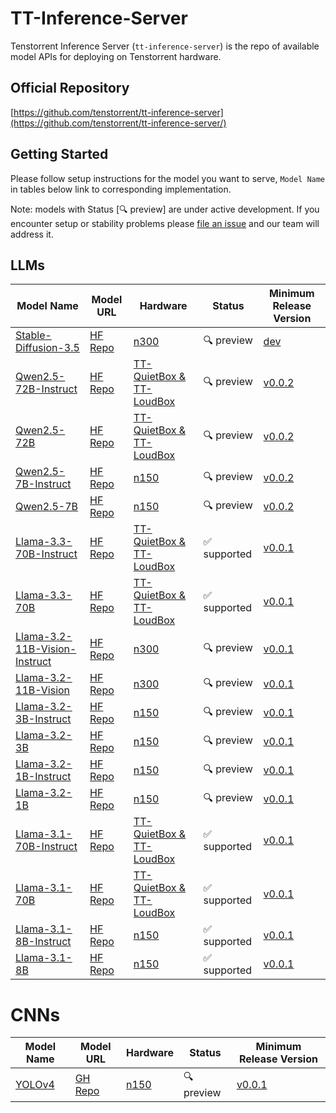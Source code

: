 # TT-Inference-Server

Tenstorrent Inference Server (`tt-inference-server`) is the repo of available model APIs for deploying on Tenstorrent hardware.

## Official Repository

[https://github.com/tenstorrent/tt-inference-server](https://github.com/tenstorrent/tt-inference-server/)


## Getting Started
Please follow setup instructions for the model you want to serve, `Model Name` in tables below link to corresponding implementation.

Note: models with Status [🔍 preview] are under active development. If you encounter setup or stability problems please [file an issue](https://github.com/tenstorrent/tt-inference-server/issues/new?template=Blank+issue) and our team will address it.

## LLMs

| Model Name                    | Model URL                                                             | Hardware                                                                 | Status      | Minimum Release Version                                                          |
| ----------------------------- | --------------------------------------------------------------------- | ------------------------------------------------------------------------ | ----------- | -------------------------------------------------------------------------------- |
| [Stable-Diffusion-3.5](tt-metal-stable-diffusion-3.5/README.md)          | [HF Repo](https://huggingface.co/stabilityai/stable-diffusion-3.5-medium)            | [n300](https://tenstorrent.com/hardware/wormhole) | 🔍 preview  | [dev](https://github.com/tenstorrent/tt-studio/tree/dev) |
| [Qwen2.5-72B-Instruct](vllm-tt-metal-llama3/README.md)          | [HF Repo](https://huggingface.co/Qwen/Qwen2.5-72B-Instruct)           | [TT-QuietBox & TT-LoudBox](https://tenstorrent.com/hardware/tt-quietbox) | 🔍 preview  | [v0.0.2](https://github.com/tenstorrent/tt-inference-server/releases/tag/v0.0.2) |
| [Qwen2.5-72B](vllm-tt-metal-llama3/README.md)                   | [HF Repo](https://huggingface.co/Qwen/Qwen2.5-72B)                    | [TT-QuietBox & TT-LoudBox](https://tenstorrent.com/hardware/tt-quietbox) | 🔍 preview  | [v0.0.2](https://github.com/tenstorrent/tt-inference-server/releases/tag/v0.0.2) |
| [Qwen2.5-7B-Instruct](vllm-tt-metal-llama3/README.md)           | [HF Repo](https://huggingface.co/Qwen/Qwen2.5-7B-Instruct)            | [n150](https://tenstorrent.com/hardware/wormhole)                        | 🔍 preview  | [v0.0.2](https://github.com/tenstorrent/tt-inference-server/releases/tag/v0.0.2) |
| [Qwen2.5-7B](vllm-tt-metal-llama3/README.md)                    | [HF Repo](https://huggingface.co/Qwen/Qwen2.5-7B)                     | [n150](https://tenstorrent.com/hardware/wormhole)                        | 🔍 preview  | [v0.0.2](https://github.com/tenstorrent/tt-inference-server/releases/tag/v0.0.2) |
| [Llama-3.3-70B-Instruct](vllm-tt-metal-llama3/README.md)        | [HF Repo](https://huggingface.co/meta-llama/Llama-3.3-70B-Instruct)        | [TT-QuietBox & TT-LoudBox](https://tenstorrent.com/hardware/tt-quietbox) | ✅ supported | [v0.0.1](https://github.com/tenstorrent/tt-inference-server/releases/tag/v0.0.1) |
| [Llama-3.3-70B](vllm-tt-metal-llama3/README.md)                 | [HF Repo](https://huggingface.co/meta-llama/Llama-3.3-70B)                 | [TT-QuietBox & TT-LoudBox](https://tenstorrent.com/hardware/tt-quietbox) | ✅ supported | [v0.0.1](https://github.com/tenstorrent/tt-inference-server/releases/tag/v0.0.1) |
| [Llama-3.2-11B-Vision-Instruct](vllm-tt-metal-llama3/README.md) | [HF Repo](https://huggingface.co/meta-llama/Llama-3.2-11B-Vision-Instruct) | [n300](https://tenstorrent.com/hardware/wormhole)                        | 🔍 preview  | [v0.0.1](https://github.com/tenstorrent/tt-inference-server/releases/tag/v0.0.1) |
| [Llama-3.2-11B-Vision](vllm-tt-metal-llama3/README.md)          | [HF Repo](https://huggingface.co/meta-llama/Llama-3.2-11B-Vision)          | [n300](https://tenstorrent.com/hardware/wormhole)                        | 🔍 preview  | [v0.0.1](https://github.com/tenstorrent/tt-inference-server/releases/tag/v0.0.1) |
| [Llama-3.2-3B-Instruct](vllm-tt-metal-llama3/README.md)         | [HF Repo](https://huggingface.co/meta-llama/Llama-3.2-3B-Instruct)         | [n150](https://tenstorrent.com/hardware/wormhole)                        | 🔍 preview  | [v0.0.1](https://github.com/tenstorrent/tt-inference-server/releases/tag/v0.0.1) |
| [Llama-3.2-3B](vllm-tt-metal-llama3/README.md)                  | [HF Repo](https://huggingface.co/meta-llama/Llama-3.2-3B)                  | [n150](https://tenstorrent.com/hardware/wormhole)                        | 🔍 preview  | [v0.0.1](https://github.com/tenstorrent/tt-inference-server/releases/tag/v0.0.1) |
| [Llama-3.2-1B-Instruct](vllm-tt-metal-llama3/README.md)         | [HF Repo](https://huggingface.co/meta-llama/Llama-3.2-1B-Instruct)         | [n150](https://tenstorrent.com/hardware/wormhole)                        | 🔍 preview  | [v0.0.1](https://github.com/tenstorrent/tt-inference-server/releases/tag/v0.0.1) |
| [Llama-3.2-1B](vllm-tt-metal-llama3/README.md)                  | [HF Repo](https://huggingface.co/meta-llama/Llama-3.2-1B)                  | [n150](https://tenstorrent.com/hardware/wormhole)                        | 🔍 preview  | [v0.0.1](https://github.com/tenstorrent/tt-inference-server/releases/tag/v0.0.1) |
| [Llama-3.1-70B-Instruct](vllm-tt-metal-llama3/README.md)        | [HF Repo](https://huggingface.co/meta-llama/Llama-3.1-70B-Instruct)        | [TT-QuietBox & TT-LoudBox](https://tenstorrent.com/hardware/tt-quietbox) | ✅ supported | [v0.0.1](https://github.com/tenstorrent/tt-inference-server/releases/tag/v0.0.1) |
| [Llama-3.1-70B](vllm-tt-metal-llama3/README.md)                 | [HF Repo](https://huggingface.co/meta-llama/Llama-3.1-70B)                 | [TT-QuietBox & TT-LoudBox](https://tenstorrent.com/hardware/tt-quietbox) | ✅ supported | [v0.0.1](https://github.com/tenstorrent/tt-inference-server/releases/tag/v0.0.1) |
| [Llama-3.1-8B-Instruct](vllm-tt-metal-llama3/README.md)         | [HF Repo](https://huggingface.co/meta-llama/Llama-3.1-8B-Instruct)         | [n150](https://tenstorrent.com/hardware/wormhole)                        | ✅ supported | [v0.0.1](https://github.com/tenstorrent/tt-inference-server/releases/tag/v0.0.1) |
| [Llama-3.1-8B](vllm-tt-metal-llama3/README.md)                  | [HF Repo](https://huggingface.co/meta-llama/Llama-3.1-8B)                  | [n150](https://tenstorrent.com/hardware/wormhole)                        | ✅ supported | [v0.0.1](https://github.com/tenstorrent/tt-inference-server/releases/tag/v0.0.1) |

# CNNs

| Model Name                    | Model URL                                                             | Hardware                                                                 | Status      | Minimum Release Version                                                          |
| ----------------------------- | --------------------------------------------------------------------- | ------------------------------------------------------------------------ | ----------- | -------------------------------------------------------------------------------- |
| [YOLOv4](tt-metal-yolov4/README.md)                        | [GH Repo](https://github.com/AlexeyAB/darknet)                    | [n150](https://tenstorrent.com/hardware/wormhole)                        | 🔍 preview  | [v0.0.1](https://github.com/tenstorrent/tt-inference-server/releases/tag/v0.0.1) |

